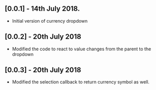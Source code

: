 ## [0.0.1] - 14th July 2018.

* Initial version of currency dropdown

## [0.0.2] - 20th July 2018

* Modified the code to react to value changes from the parent to the dropdown

## [0.0.3] - 20th July 2018

* Modified the selection callback to return currency symbol as well.